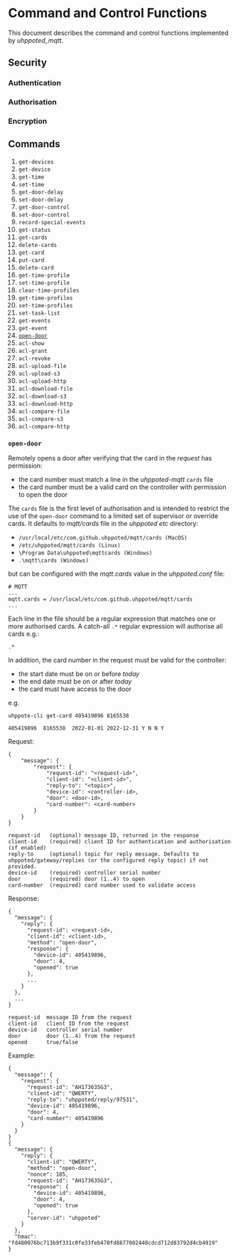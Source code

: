 # Command and Control Functions

This document describes the command and control functions implemented by _uhppoted_mqtt_.

## Security

### Authentication

### Authorisation

### Encryption

## Commands

1.  `get-devices`
2.  `get-device`
3.  `get-time`
4.  `set-time`
5.  `get-door-delay`
6.  `set-door-delay`
7.  `get-door-control`
8.  `set-door-control`
9.  `record-special-events`
10. `get-status`
11. `get-cards`
12. `delete-cards`
13. `get-card`
14. `put-card`
15. `delete-card`
16. `get-time-profile`
17. `set-time-profile`
18. `clear-time-profiles`
19. `get-time-profiles`
20. `set-time-profiles`
21. `set-task-list`
22. `get-events`
23. `get-event`
24. [`open-door`](messages.md#open-door)
25. `acl-show`
26. `acl-grant`
27. `acl-revoke`
28. `acl-upload-file`
29. `acl-upload-s3`
30. `acl-upload-http`
31. `acl-download-file`
32. `acl-download-s3`
33. `acl-download-http`
34. `acl-compare-file`
35. `acl-compare-s3`
36. `acl-compare-http`

### `open-door`

Remotely opens a door after verifying that the card in the _request_ has permission:
- the card number must match a line in the _uhppoted-mqtt_ `cards` file 
- the card number must be a valid card on the controller with permission to open the
  door

The `cards` file is the first level of authorisation and is intended to restrict the use
of the `open-door` command to a limited set of supervisor or override cards. It defaults 
to _mqtt/cards_ file in the _uhppoted_ _etc_ directory:
- `/usr/local/etc/com.github.uhppoted/mqtt/cards (MacOS)`
- `/etc/uhppoted/mqtt/cards (Linux)`
- `\Program Data\uhppoted\mqttcards (Windows)`
- `.\mqtt\cards (Windows)`

but can be configured with the _mqtt.cards_ value in the _uhppoted.conf_ file:
```
# MQTT
...
mqtt.cards = /usr/local/etc/com.github.uhppoted/mqtt/cards
...
```

Each line in the file should be a regular expression that matches one or more authorised cards. A catch-all `.*` regular expression will authorise all cards e.g.:
```
.*
```

In addition, the card number in the request must be valid for the controller:
- the start date must be on or before _today_
- the end date must be on or after _today_
- the card must have access to the door

e.g.
```
uhppote-cli get-card 405419896 8165538                                

405419896  8165538  2022-01-01 2022-12-31 Y N N Y
```
Request:
```
{
    "message": {
        "request": {
            "request-id": "<request-id>",
            "client-id": "<client-id>",
            "reply-to": "<topic>",
            "device-id": <controller-id>,
            "door": <door-id>,
            "card-number": <card-number>
        }
    }
}

request-id   (optional) message ID, returned in the response
client-id    (required) client ID for authentication and authorisation (if enabled)
reply-to     (optional) topic for reply message. Defaults to uhppoted/gateway/replies (or the configured reply topic) if not provided.
device-id    (required) controller serial number
door         (required) door (1..4) to open
card-number  (required) card number used to validate access
```

Response:
```
{
  "message": {
    "reply": {
      "request-id": <request-id>,
      "client-id": <client-id>,
      "method": "open-door",
      "response": {
        "device-id": 405419896,
        "door": 4,
        "opened": true
      },
      ...
    }
  },
  ...
}

request-id  message ID from the request
client-id   client ID from the request
device-id   controller serial number
door        door (1..4) from the request
opened      true/false
```

Example:
```
{
  "message": {
    "request": {
      "request-id": "AH173635G3",
      "client-id": "QWERTY",
      "reply-to": "uhppoted/reply/97531",
      "device-id": 405419896,
      "door": 4,
      "card-number": 405419896
    }
  }
}
{
  "message": {
    "reply": {
      "client-id": "QWERTY",
      "method": "open-door",
      "nonce": 185,
      "request-id": "AH173635G3",
      "response": {
        "device-id": 405419896,
        "door": 4,
        "opened": true
      },
      "server-id": "uhppoted"
    }
  },
  "hmac": "fd480076bc713b9f331c0fe33feb470fd8877002448cdcd712d83792d4cb4919"
}
```



